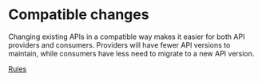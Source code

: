 # Compatible changes

Changing existing APIs in a compatible way makes it easier for both API providers and consumers.
Providers will have fewer API versions to maintain, while consumers have less need to migrate to a new API version.

[<!--RULES-->Rules](./rules)
